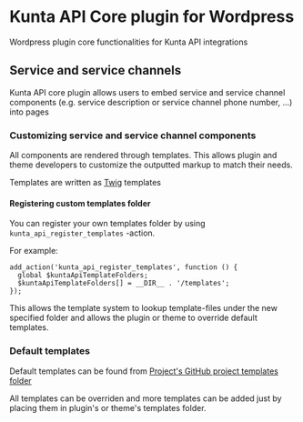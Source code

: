 # Kunta API Core plugin for Wordpress 

Wordpress plugin core functionalities for Kunta API integrations

## Service and service channels

Kunta API core plugin allows users to embed service and service channel components (e.g. service description or service channel phone number, ...) into 
pages

### Customizing service and service channel components

All components are rendered through templates. This allows plugin and theme developers to customize the outputted markup to match their needs.

Templates are written as [Twig](https://twig.symfony.com/) templates 

#### Registering custom templates folder

You can register your own templates folder by using ``kunta_api_register_templates`` -action. 

For example:

    add_action('kunta_api_register_templates', function () {
      global $kuntaApiTemplateFolders;
      $kuntaApiTemplateFolders[] = __DIR__ . '/templates';
    });

This allows the template system to lookup template-files under the new specified folder and allows the plugin or theme to override default templates.

### Default templates

Default templates can be found from [Project's GitHub project templates folder](https://github.com/Metatavu/wordpress-kunta-api-core/tree/develop/templates)

All templates can be overriden and more templates can be added just by placing them in plugin's or theme's templates folder.
